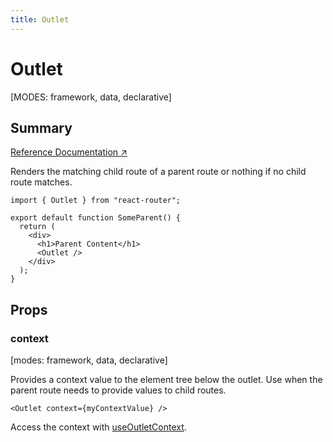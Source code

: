 ```yaml
---
title: Outlet
---
```


# Outlet

[MODES: framework, data, declarative]

## Summary

[Reference Documentation ↗](https://api.reactrouter.com/v7/functions/react_router.Outlet.html)

Renders the matching child route of a parent route or nothing if no child route matches.

```tsx
import { Outlet } from "react-router";

export default function SomeParent() {
  return (
    <div>
      <h1>Parent Content</h1>
      <Outlet />
    </div>
  );
}
```

## Props

### context

[modes: framework, data, declarative]

Provides a context value to the element tree below the outlet. Use when the parent route needs to provide values to child routes.

```tsx
<Outlet context={myContextValue} />
```

Access the context with [useOutletContext](../hooks/useOutletContext).
